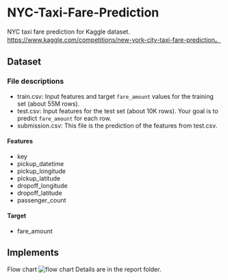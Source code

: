 # NYC-Taxi-Fare-Prediction
NYC taxi fare prediction for Kaggle dataset.    
https://www.kaggle.com/competitions/new-york-city-taxi-fare-prediction。

## Dataset
### File descriptions
- train.csv: Input features and target ```fare_amount``` values for the training set (about 55M rows).
- test.csv: Input features for the test set (about 10K rows). Your goal is to predict ```fare_amount``` for each row.
- submission.csv: This file is the prediction of the features from test.csv.

#### Features
- key
- pickup_datetime
- pickup_longitude
- pickup_latitude
- dropoff_longitude
- dropoff_latitude
- passenger_count

#### Target
- fare_amount

## Implements
Flow chart
![flow chart](https://github.com/Jellyfish0427/NYC-Taxi-Fare-Prediction/assets/128220508/336a5213-3dbb-4ea2-abe4-68cc10b6e3ca)
Details are in the report folder.
